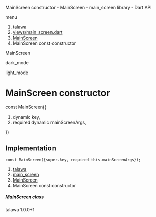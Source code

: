 




MainScreen constructor - MainScreen - main\_screen library - Dart API







menu

1. [talawa](../../index.html)
2. [views/main\_screen.dart](../../file-___home_harshil_Desktop_open-source_palisadoes_talawa_lib_views_main_screen/)
3. [MainScreen](../../file-___home_harshil_Desktop_open-source_palisadoes_talawa_lib_views_main_screen/MainScreen-class.html)
4. MainScreen const constructor

MainScreen


dark\_mode

light\_mode




# MainScreen constructor


const
MainScreen({

1. dynamic key,
2. required dynamic mainScreenArgs,

})

## Implementation

```
const MainScreen({super.key, required this.mainScreenArgs});
```

 


1. [talawa](../../index.html)
2. [main\_screen](../../file-___home_harshil_Desktop_open-source_palisadoes_talawa_lib_views_main_screen/)
3. [MainScreen](../../file-___home_harshil_Desktop_open-source_palisadoes_talawa_lib_views_main_screen/MainScreen-class.html)
4. MainScreen const constructor

##### MainScreen class





talawa
1.0.0+1






